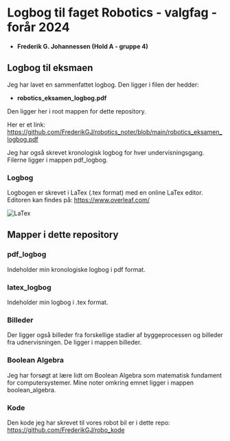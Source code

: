 # Logbog til faget Robotics - valgfag - forår 2024

- **Frederik G. Johannessen (Hold A - gruppe 4)**

## Logbog til eksmaen 
Jeg har lavet en sammenfattet logbog. Den ligger i filen der hedder:
- **robotics_eksamen_logbog.pdf** 

Den ligger her i root mappen for dette repository. 

Her er et link: https://github.com/FrederikGJ/robotics_noter/blob/main/robotics_eksamen_logbog.pdf

Jeg har også skrevet kronologisk logbog for hver undervisningsgang. Filerne ligger i mappen pdf_logbog.

### Logbog 
Logbogen er skrevet i LaTex (.tex format) med en online LaTex editor.
Editoren kan findes på:
https://www.overleaf.com/

![LaTex](https://img.shields.io/badge/LaTeX-%23000000?style=flat-square&logo=latex&logoColor=white)

## Mapper i dette repository

### pdf_logbog
Indeholder min kronologiske logbog i pdf format. 

### latex_logbog 
Indeholder min logbog i .tex format.

### Billeder
Der ligger også billeder fra forskellige stadier af byggeprocessen og billeder fra udnervisningen. De ligger i mappen billeder.  

### Boolean Algebra
Jeg har forsøgt at lære lidt om Boolean Algebra som matematisk fundament for computersystemer. Mine noter omkring emnet ligger i mappen boolean_algebra.

### Kode 
Den kode jeg har skrevet til vores robot bil er i dette repo:
https://github.com/FrederikGJ/robo_kode 
